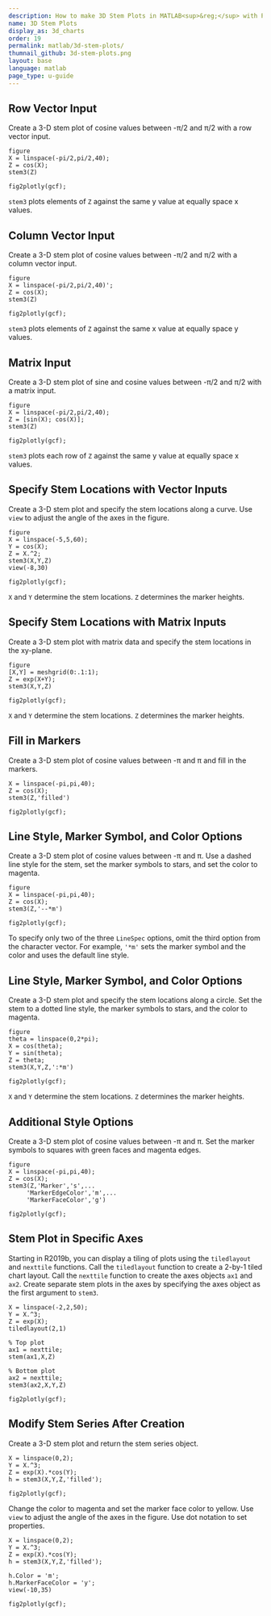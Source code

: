 ```yaml
---
description: How to make 3D Stem Plots in MATLAB<sup>&reg;</sup> with Plotly.
name: 3D Stem Plots
display_as: 3d_charts
order: 19
permalink: matlab/3d-stem-plots/
thumnail_github: 3d-stem-plots.png
layout: base
language: matlab
page_type: u-guide
---
```


## Row Vector Input

Create a 3-D stem plot of cosine values between -π/2 and π/2 with a row vector input. 

```{matlab}
figure
X = linspace(-pi/2,pi/2,40);
Z = cos(X);
stem3(Z)

fig2plotly(gcf);
```

`stem3` plots elements of `Z` against the same y value at equally space x values. 



<!--------------------- EXAMPLE BREAK ------------------------->

## Column Vector Input

Create a 3-D stem plot of cosine values between -π/2 and π/2 with a column vector input. 

```{matlab}
figure
X = linspace(-pi/2,pi/2,40)';
Z = cos(X);
stem3(Z)

fig2plotly(gcf);
```

`stem3` plots elements of `Z` against the same x value at equally space y values. 



<!--------------------- EXAMPLE BREAK ------------------------->

## Matrix Input

Create a 3-D stem plot of sine and cosine values between -π/2 and π/2 with a matrix input. 

```{matlab}
figure
X = linspace(-pi/2,pi/2,40);
Z = [sin(X); cos(X)];
stem3(Z)

fig2plotly(gcf);
```

`stem3` plots each row of `Z` against the same y value at equally space x values. 



<!--------------------- EXAMPLE BREAK ------------------------->

## Specify Stem Locations with Vector Inputs

Create a 3-D stem plot and specify the stem locations along a curve. Use `view` to adjust the angle of the axes in the figure. 

```{matlab}
figure
X = linspace(-5,5,60);
Y = cos(X);
Z = X.^2;
stem3(X,Y,Z)
view(-8,30)

fig2plotly(gcf);
```

`X` and `Y` determine the stem locations. `Z` determines the marker heights. 



<!--------------------- EXAMPLE BREAK ------------------------->

## Specify Stem Locations with Matrix Inputs

Create a 3-D stem plot with matrix data and specify the stem locations in the xy-plane. 

```{matlab}
figure
[X,Y] = meshgrid(0:.1:1);
Z = exp(X+Y);
stem3(X,Y,Z)

fig2plotly(gcf);
```

`X` and `Y` determine the stem locations. `Z` determines the marker heights. 



<!--------------------- EXAMPLE BREAK ------------------------->

## Fill in Markers

Create a 3-D stem plot of cosine values between -π and π and fill in the markers.

```{matlab}
X = linspace(-pi,pi,40);
Z = cos(X);
stem3(Z,'filled')

fig2plotly(gcf);
```

<!--------------------- EXAMPLE BREAK ------------------------->

## Line Style, Marker Symbol, and Color Options

Create a 3-D stem plot of cosine values between -π and π. Use a dashed line style for the stem, set the marker symbols to stars, and set the color to magenta.

```{matlab}
figure
X = linspace(-pi,pi,40);
Z = cos(X);
stem3(Z,'--*m')

fig2plotly(gcf);
```

To specify only two of the three `LineSpec` options, omit the third option from the character vector. For example, `'*m'` sets the marker symbol and the color and uses the default line style.



<!--------------------- EXAMPLE BREAK ------------------------->

## Line Style, Marker Symbol, and Color Options

Create a 3-D stem plot and specify the stem locations along a circle. Set the stem to a dotted line style, the marker symbols to stars, and the color to magenta. 

```{matlab}
figure
theta = linspace(0,2*pi);
X = cos(theta);
Y = sin(theta);
Z = theta;
stem3(X,Y,Z,':*m')

fig2plotly(gcf);
```

`X` and `Y` determine the stem locations. `Z` determines the marker heights. 


<!--------------------- EXAMPLE BREAK ------------------------->

## Additional Style Options

Create a 3-D stem plot of cosine values between -π and π. Set the marker symbols to squares with green faces and magenta edges. 

```{matlab}
figure
X = linspace(-pi,pi,40);
Z = cos(X);
stem3(Z,'Marker','s',...
     'MarkerEdgeColor','m',...
     'MarkerFaceColor','g')

fig2plotly(gcf);
```

<!--------------------- EXAMPLE BREAK ------------------------->

## Stem Plot in Specific Axes

Starting in R2019b, you can display a tiling of plots using the `tiledlayout` and `nexttile` functions. Call the `tiledlayout` function to create a 2-by-1 tiled chart layout. Call the `nexttile` function to create the axes objects `ax1` and `ax2`. Create separate stem plots in the axes by specifying the axes object as the first argument to `stem3`.

```{matlab}
X = linspace(-2,2,50);
Y = X.^3;
Z = exp(X);
tiledlayout(2,1)

% Top plot
ax1 = nexttile;
stem(ax1,X,Z)

% Bottom plot
ax2 = nexttile;  
stem3(ax2,X,Y,Z)

fig2plotly(gcf);
```

<!--------------------- EXAMPLE BREAK ------------------------->

## Modify Stem Series After Creation

Create a 3-D stem plot and return the stem series object.

```{matlab}
X = linspace(0,2);
Y = X.^3;
Z = exp(X).*cos(Y);
h = stem3(X,Y,Z,'filled');

fig2plotly(gcf);
```

Change the color to magenta and set the marker face color to yellow. Use `view` to adjust the angle of the axes in the figure. Use dot notation to set properties.

```{matlab}
X = linspace(0,2);
Y = X.^3;
Z = exp(X).*cos(Y);
h = stem3(X,Y,Z,'filled');

h.Color = 'm';
h.MarkerFaceColor = 'y';
view(-10,35)

fig2plotly(gcf);
```


<!--------------------- EXAMPLE BREAK ------------------------->

